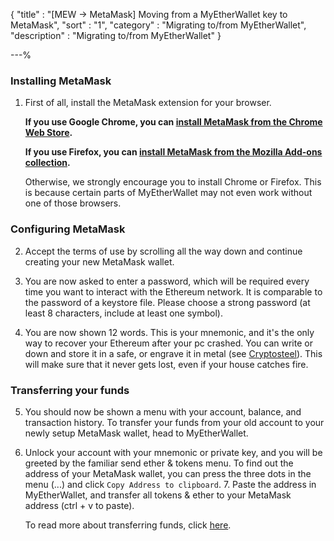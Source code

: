 {
"title"       : "[MEW -> MetaMask] Moving from a MyEtherWallet key to MetaMask",
"sort"        : "1",
"category"    : "Migrating to/from MyEtherWallet",
"description" : "Migrating to/from MyEtherWallet"
}

---%


### Installing MetaMask

1. First of all, install the MetaMask extension for your browser.

    **If you use Google Chrome, you can [install MetaMask from the Chrome Web Store](https://chrome.google.com/webstore/detail/metamask/nkbihfbeogaeaoehlefnkodbefgpgknn).**

    **If you use Firefox, you can [install MetaMask from the Mozilla Add-ons collection](https://addons.mozilla.org/en-US/firefox/addon/ether-metamask/).**

    Otherwise, we strongly encourage you to install Chrome or Firefox. This is because certain parts of MyEtherWallet may not even work without one of those browsers.

### Configuring MetaMask

2. Accept the terms of use by scrolling all the way down and continue creating your new MetaMask wallet.
3. You are now asked to enter a password, which will be required every time you want to interact with the Ethereum network. It is comparable to the password of a keystore file. Please choose a strong password (at least 8 characters, include at least one symbol).

4. You are now shown 12 words. This is your mnemonic, and it's the only way to recover your Ethereum after your pc crashed. You can write or down and store it in a safe, or engrave it in metal (see [Cryptosteel](https://cryptosteel.com/)). This will make sure that it never gets lost, even if your house catches fire.

### Transferring your funds

5. You should now be shown a menu with your account, balance, and transaction history. To transfer your funds from your old account to your newly setup MetaMask wallet, head to MyEtherWallet.
6. Unlock your account with your mnemonic or private key, and you will be greeted by the familiar send ether & tokens menu. To find out the address of your MetaMask wallet, you can press the three dots in the menu (...) and click `Copy Address to clipboard`. 7. Paste the address in MyEtherWallet, and transfer all tokens & ether to your MetaMask address (ctrl + v to paste).

    To read more about transferring funds, click [here](https://myetherwallet.github.io/knowledge-base/how-do-i-send-ether-from-one-wallet-to-another?from_search=true).


